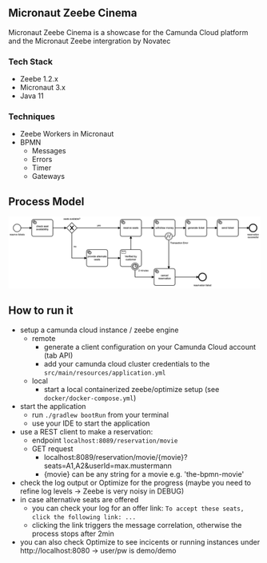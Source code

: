 ## Micronaut Zeebe Cinema
Micronaut Zeebe Cinema is a showcase for the Camunda Cloud platform and the Micronaut Zeebe intergration by Novatec

### Tech Stack
- Zeebe 1.2.x
- Micronaut 3.x
- Java 11

### Techniques
- Zeebe Workers in Micronaut
- BPMN
    - Messages
    - Errors
    - Timer
    - Gateways

## Process Model
<img alt="process model" src="src/main/resources/reserve-tickets.png" width="900">

## How to run it
- setup a camunda cloud instance / zeebe engine
    - remote
        - generate a client configuration on your Camunda Cloud account (tab API)
        - add your camunda cloud cluster credentials to the `src/main/resources/application.yml`
    - local
        - start a local containerized zeebe/optimize setup (see `docker/docker-compose.yml`)
- start the application
    - run `./gradlew bootRun` from your terminal
    - use your IDE to start the application
- use a REST client to make a reservation:
    - endpoint `localhost:8089/reservation/movie`
    - GET request
        - localhost:8089/reservation/movie/{movie}?seats=A1,A2&userId=max.mustermann
        - {movie} can be any string for a movie e.g. 'the-bpmn-movie'
- check the log output or Optimize for the progress (maybe you need to refine log levels -> Zeebe is very noisy in DEBUG)
- in case alternative seats are offered 
    - you can check your log for an offer link: `To accept these seats, click the following link: ...`
    - clicking the link triggers the message correlation, otherwise the process stops after 2min
- you can also check Optimize to see incicents or running instances under http://localhost:8080 -> user/pw is demo/demo
